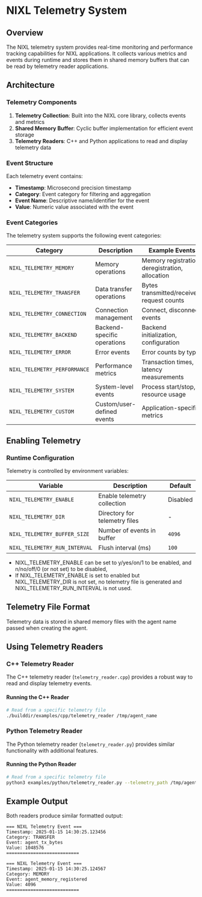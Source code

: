 # NIXL Telemetry System

## Overview

The NIXL telemetry system provides real-time monitoring and performance tracking capabilities for NIXL applications. It collects various metrics and events during runtime and stores them in shared memory buffers that can be read by telemetry reader applications.

## Architecture

### Telemetry Components

1. **Telemetry Collection**: Built into the NIXL core library, collects events and metrics
2. **Shared Memory Buffer**: Cyclic buffer implementation for efficient event storage
3. **Telemetry Readers**: C++ and Python applications to read and display telemetry data

### Event Structure

Each telemetry event contains:
- **Timestamp**: Microsecond precision timestamp
- **Category**: Event category for filtering and aggregation
- **Event Name**: Descriptive name/identifier for the event
- **Value**: Numeric value associated with the event

### Event Categories

The telemetry system supports the following event categories:

| Category | Description | Example Events |
|----------|-------------|----------------|
| `NIXL_TELEMETRY_MEMORY` | Memory operations | Memory registration, deregistration, allocation |
| `NIXL_TELEMETRY_TRANSFER` | Data transfer operations | Bytes transmitted/received, request counts |
| `NIXL_TELEMETRY_CONNECTION` | Connection management | Connect, disconnect events |
| `NIXL_TELEMETRY_BACKEND` | Backend-specific operations | Backend initialization, configuration |
| `NIXL_TELEMETRY_ERROR` | Error events | Error counts by type |
| `NIXL_TELEMETRY_PERFORMANCE` | Performance metrics | Transaction times, latency measurements |
| `NIXL_TELEMETRY_SYSTEM` | System-level events | Process start/stop, resource usage |
| `NIXL_TELEMETRY_CUSTOM` | Custom/user-defined events | Application-specific metrics |

## Enabling Telemetry

### Runtime Configuration

Telemetry is controlled by environment variables:

| Variable | Description | Default |
|----------|-------------|---------|
| `NIXL_TELEMETRY_ENABLE` | Enable telemetry collection | Disabled |
| `NIXL_TELEMETRY_DIR` | Directory for telemetry files | - |
| `NIXL_TELEMETRY_BUFFER_SIZE` | Number of events in buffer | `4096` |
| `NIXL_TELEMETRY_RUN_INTERVAL` | Flush interval (ms) | `100` |

- NIXL_TELEMETRY_ENABLE can be set to y/yes/on/1 to be enabled, and n/no/off/0 (or not set) to be disabled,
- If NIXL_TELEMETRY_ENABLE is set to enabled but NIXL_TELEMETRY_DIR is not set, no telemetry file is generated and NIXL_TELEMETRY_RUN_INTERVAL is not used.

## Telemetry File Format

Telemetry data is stored in shared memory files with the agent name passed when creating the agent.

## Using Telemetry Readers

### C++ Telemetry Reader

The C++ telemetry reader (`telemetry_reader.cpp`) provides a robust way to read and display telemetry events.

#### Running the C++ Reader

```bash
# Read from a specific telemetry file
./builddir/examples/cpp/telemetry_reader /tmp/agent_name
```

### Python Telemetry Reader

The Python telemetry reader (`telemetry_reader.py`) provides similar functionality with additional features.

#### Running the Python Reader

```bash
# Read from a specific telemetry file
python3 examples/python/telemetry_reader.py --telemetry_path /tmp/agent_name
```

## Example Output

Both readers produce similar formatted output:

```
=== NIXL Telemetry Event ===
Timestamp: 2025-01-15 14:30:25.123456
Category: TRANSFER
Event: agent_tx_bytes
Value: 1048576
===========================

=== NIXL Telemetry Event ===
Timestamp: 2025-01-15 14:30:25.124567
Category: MEMORY
Event: agent_memory_registered
Value: 4096
===========================
```
